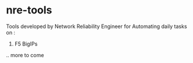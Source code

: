 # nre-tools

Tools developed by Network Reliability Engineer for Automating daily tasks on :
1. F5 BigIPs

.. more to come 